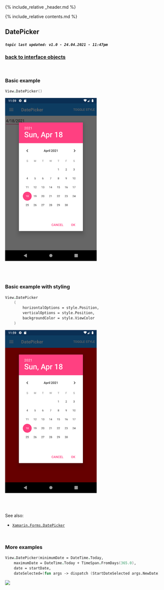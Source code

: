 {% include_relative _header.md %}

{% include_relative contents.md %}

DatePicker
--------
##### `topic last updated: v1.0 - 24.04.2021 - 11:47pm`

### [back to interface objects](view-interface-objects.html#interface-objects)

<br />

### Basic example


```fsharp 
View.DatePicker()
```

<img src="images/views/DatePicker-adr-basic.png" width="300">

<br /> <br /> 

### Basic example with styling

```fsharp 
View.DatePicker
    (
        horizontalOptions = style.Position,
        verticalOptions = style.Position,
        backgroundColor = style.ViewColor
    )
```


<img src="images/views/DatePicker-adr-styled.png" width="300">

<br /> <br /> 

See also:

* [`Xamarin.Forms.DatePicker`](https://docs.microsoft.com/en-us/dotnet/api/Xamarin.Forms.DatePicker)

<br /> 

### More examples

```fsharp
View.DatePicker(minimumDate = DateTime.Today,
    maximumDate = DateTime.Today + TimeSpan.FromDays(365.0),
    date = startDate,
    dateSelected=(fun args -> dispatch (StartDateSelected args.NewDate)))
```

<img src="https://user-images.githubusercontent.com/52166903/60177357-9cdae280-9810-11e9-9979-1e91cf8c5ea6.png" width="400">